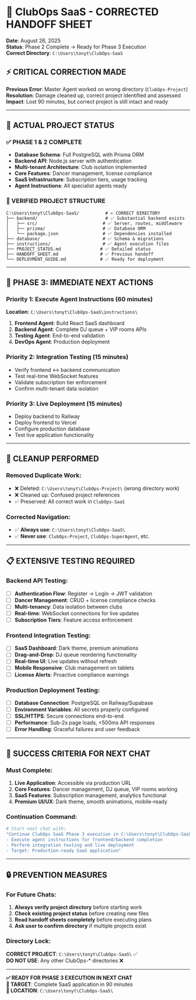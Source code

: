 # 🔧 ClubOps SaaS - CORRECTED HANDOFF SHEET
**Date**: August 26, 2025  
**Status**: Phase 2 Complete → Ready for Phase 3 Execution  
**Correct Directory**: `C:\Users\tonyt\ClubOps-SaaS`

## ⚡ CRITICAL CORRECTION MADE
**Previous Error**: Master Agent worked on wrong directory (`ClubOps-Project`)  
**Resolution**: Damage cleaned up, correct project identified and assessed  
**Impact**: Lost 90 minutes, but correct project is still intact and ready

---

## 🎯 ACTUAL PROJECT STATUS

### ✅ PHASE 1 & 2 COMPLETE
- **Database Schema**: Full PostgreSQL with Prisma ORM
- **Backend API**: Node.js server with authentication
- **Multi-tenant Architecture**: Club isolation implemented
- **Core Features**: Dancer management, license compliance
- **SaaS Infrastructure**: Subscription tiers, usage tracking
- **Agent Instructions**: All specialist agents ready

### 📁 VERIFIED PROJECT STRUCTURE
```
C:\Users\tonyt\ClubOps-SaaS/          # ← CORRECT DIRECTORY
├── backend/                          # ✅ Substantial backend exists
│   ├── src/                         # ✅ Server, routes, middleware
│   ├── prisma/                      # ✅ Database ORM
│   └── package.json                 # ✅ Dependencies installed
├── database/                        # ✅ Schema & migrations
├── instructions/                    # ✅ Agent execution files
├── PROJECT_STATUS.md               # ✅ Detailed status
├── HANDOFF_SHEET.md                # ✅ Previous handoff
└── DEPLOYMENT_GUIDE.md             # ✅ Ready for deployment
```

---

## 🚀 PHASE 3: IMMEDIATE NEXT ACTIONS

### Priority 1: Execute Agent Instructions (60 minutes)
**Location**: `C:\Users\tonyt\ClubOps-SaaS\instructions\`
1. **Frontend Agent**: Build React SaaS dashboard
2. **Backend Agent**: Complete DJ queue + VIP rooms APIs  
3. **Testing Agent**: End-to-end validation
4. **DevOps Agent**: Production deployment

### Priority 2: Integration Testing (15 minutes)
- Verify frontend ↔ backend communication
- Test real-time WebSocket features
- Validate subscription tier enforcement
- Confirm multi-tenant data isolation

### Priority 3: Live Deployment (15 minutes)
- Deploy backend to Railway
- Deploy frontend to Vercel  
- Configure production database
- Test live application functionality

---

## 🧹 CLEANUP PERFORMED

### Removed Duplicate Work:
- ❌ Deleted: `C:\Users\tonyt\ClubOps-Project\` (wrong directory work)
- ❌ Cleaned up: Confused project references
- ✅ Preserved: All correct work in `ClubOps-SaaS`

### Corrected Navigation:
- ✅ **Always use**: `C:\Users\tonyt\ClubOps-SaaS\`
- ✅ **Never use**: `ClubOps-Project`, `ClubOps-SuperAgent`, etc.

---

## 📋 EXTENSIVE TESTING REQUIRED

### Backend API Testing:
- [ ] **Authentication Flow**: Register → Login → JWT validation
- [ ] **Dancer Management**: CRUD + license compliance checks
- [ ] **Multi-tenancy**: Data isolation between clubs
- [ ] **Real-time**: WebSocket connections for live updates
- [ ] **Subscription Tiers**: Feature access enforcement

### Frontend Integration Testing:
- [ ] **SaaS Dashboard**: Dark theme, premium animations
- [ ] **Drag-and-Drop**: DJ queue reordering functionality
- [ ] **Real-time UI**: Live updates without refresh
- [ ] **Mobile Responsive**: Club management on tablets
- [ ] **License Alerts**: Proactive compliance warnings

### Production Deployment Testing:
- [ ] **Database Connection**: PostgreSQL on Railway/Supabase
- [ ] **Environment Variables**: All secrets properly configured
- [ ] **SSL/HTTPS**: Secure connections end-to-end
- [ ] **Performance**: Sub-2s page loads, <500ms API responses
- [ ] **Error Handling**: Graceful failures and user feedback

---

## 🎯 SUCCESS CRITERIA FOR NEXT CHAT

### Must Complete:
1. **Live Application**: Accessible via production URL
2. **Core Features**: Dancer management, DJ queue, VIP rooms working
3. **SaaS Features**: Subscription management, analytics functional
4. **Premium UI/UX**: Dark theme, smooth animations, mobile-ready

### Continuation Command:
```bash
# Start next chat with:
"Continue ClubOps SaaS Phase 3 execution in C:\Users\tonyt\ClubOps-SaaS\ 
- Execute agent instructions for frontend/backend completion
- Perform integration testing and live deployment  
- Target: Production-ready SaaS application"
```

---

## 🔒 PREVENTION MEASURES

### For Future Chats:
1. **Always verify project directory** before starting work
2. **Check existing project status** before creating new files  
3. **Read handoff sheets completely** before executing plans
4. **Ask user to confirm directory** if multiple projects exist

### Directory Lock:
**CORRECT PROJECT**: `C:\Users\tonyt\ClubOps-SaaS\` ✅  
**DO NOT USE**: Any other ClubOps-* directories ❌

---

**✅ READY FOR PHASE 3 EXECUTION IN NEXT CHAT**  
**🎯 TARGET**: Complete SaaS application in 90 minutes  
**📍 LOCATION**: `C:\Users\tonyt\ClubOps-SaaS\`